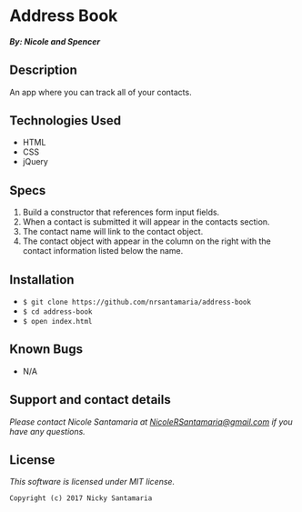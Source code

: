 # Address Book

#### _By: Nicole and Spencer_

## Description

An app where you can track all of your contacts.

## Technologies Used

* HTML
* CSS
* jQuery

## Specs
1. Build a constructor that references form input fields.
2. When a contact is submitted it will appear in the contacts section.
3. The contact name will link to the contact object.
4. The contact object with appear in the column on the right with the contact information listed below the name.

## Installation

* `$ git clone https://github.com/nrsantamaria/address-book`
* `$ cd address-book`
* `$ open index.html`

## Known Bugs
* N/A

## Support and contact details

_Please contact Nicole Santamaria at NicoleRSantamaria@gmail.com if you have any questions._

## License

*This software is licensed under MIT license.*

```
Copyright (c) 2017 Nicky Santamaria
```
